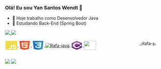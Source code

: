 ### Olá! Eu sou Yan Santos Wendt 👋

- 🔭 Hoje trabalho como Desenvolvedor Java
- 🌱 Estudando Back-End (Spring Boot)

<div>
  <a href="https://github.com/LeCaVeiRa">
  <img height="180cm" src="https://github-readme-stats.vercel.app/api?username=LeCaVeiRa&show_icons=true&theme=transparent"/>
   <img height="180cm" src="https://github-readme-stats.vercel.app/api/top-langs/?username=LeCaVeiRa&theme=transparent&layout=compact"/>
</div>
<div style="display: inline_block"><br>
  <img align="center" alt="Rafa-Js" height="30" width="40" src="https://raw.githubusercontent.com/devicons/devicon/master/icons/javascript/javascript-plain.svg">
  <img align="center" alt="Rafa-HTML" height="30" width="40" src="https://raw.githubusercontent.com/devicons/devicon/master/icons/html5/html5-original.svg">
  <img align="center" alt="Rafa-CSS" height="30" width="40" src="https://raw.githubusercontent.com/devicons/devicon/master/icons/css3/css3-original.svg">
  <img align="center" alt="Rafa-java" height="30" width="40" src="https://cdn.jsdelivr.net/gh/devicons/devicon/icons/java/java-original.svg">
  <img align="center" alt="Rafa-Csharp" height="30" width="40" src="https://raw.githubusercontent.com/devicons/devicon/master/icons/csharp/csharp-original.svg">
  <img align="center" height="30" width="40" src="https://cdn.jsdelivr.net/gh/devicons/devicon/icons/spring/spring-original.svg">
  <img align="right" alt="Rafa-pic" height="150" style="border-radius:50px;" src="https://media2.giphy.com/media/v1.Y2lkPTc5MGI3NjExODJlMzk4YzE2YzBiZTI4ZmIxZmI2ZjQyZjFlMTBjMDA4MGNhOWEwOSZjdD1n/v15SmFkYfq1lfzHDXD/giphy.gif">
</div>
  
  ##
 
<div> 
  <a href = "mailto:yan8465@gmail.com"><img src="https://img.shields.io/badge/-Gmail-%23333?style=for-the-badge&logo=gmail&logoColor=white" target="_blank"></a>
  <a href="https://www.linkedin.com/in/yan-wendt-9549a7176/" target="_blank"><img src="https://img.shields.io/badge/-LinkedIn-%230077B5?style=for-the-badge&logo=linkedin&logoColor=white" target="_blank"></a> 
</div>
